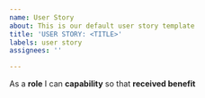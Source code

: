 ```yaml
---
name: User Story
about: This is our default user story template
title: 'USER STORY: <TITLE>'
labels: user story
assignees: ''

---
```


As a **role** I can **capability** so that **received benefit**
